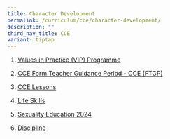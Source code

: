 ```yaml
---
title: Character Development
permalink: /curriculum/cce/character-development/
description: ""
third_nav_title: CCE
variant: tiptap
---
```

<ol data-tight="true" class="tight"><li><p><a href="/curriculum/cce/character-development/values-in-practice-vip-programme/" rel="noopener noreferrer nofollow" target="_blank">Values in Practice (VIP) Programme</a></p></li><li><p><a href="https://staging-lite.d3c4qviri55m29.amplifyapp.com/curriculum/cce/character-development/form-teacher-guidance-period-cce-ftgp/" rel="noopener noreferrer nofollow" target="_blank">CCE Form Teacher Guidance Period - CCE (FTGP)</a></p></li><li><p><a href="/curriculum/cce/character-development/cce-lessons/" rel="noopener noreferrer nofollow" target="_blank">CCE Lessons</a></p></li><li><p><a href="/curriculum/cce/character-development/life-skills/" rel="noopener noreferrer nofollow" target="_blank">Life Skills</a></p></li><li><p><a href="/curriculum/cce/character-development/sexuality-education-2021/" rel="noopener noreferrer nofollow" target="_blank">Sexuality Education 2024</a></p></li><li><p><a href="/curriculum/cce/character-development/discipline/" rel="noopener noreferrer nofollow" target="_blank">Discipline</a></p></li></ol><p></p>
